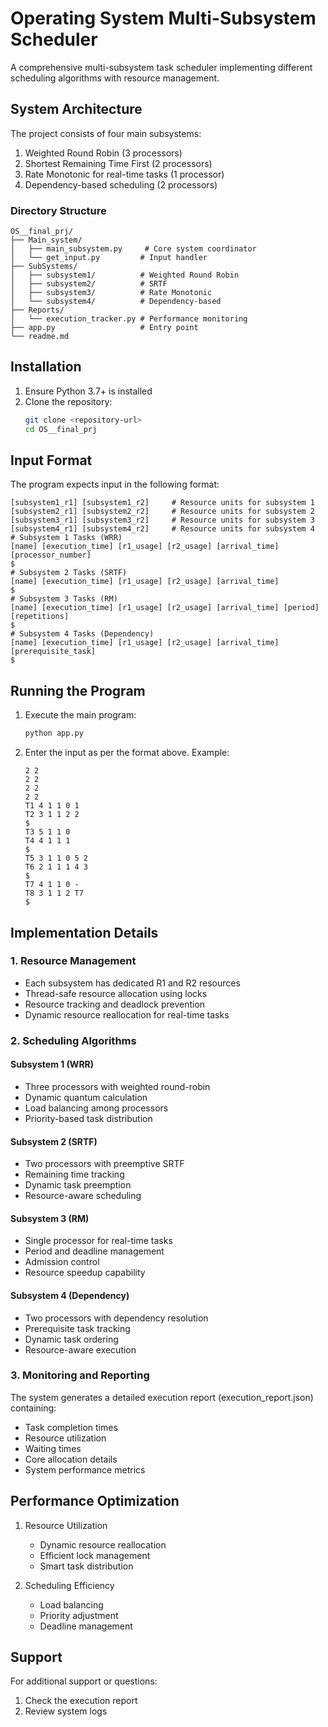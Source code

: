 # Operating System Multi-Subsystem Scheduler

A comprehensive multi-subsystem task scheduler implementing different scheduling algorithms with resource management.

## System Architecture

The project consists of four main subsystems:
1. Weighted Round Robin (3 processors)
2. Shortest Remaining Time First (2 processors) 
3. Rate Monotonic for real-time tasks (1 processor)
4. Dependency-based scheduling (2 processors)

### Directory Structure
```
OS__final_prj/
├── Main_system/
│   ├── main_subsystem.py     # Core system coordinator
│   └── get_input.py         # Input handler
├── SubSystems/
│   ├── subsystem1/          # Weighted Round Robin
│   ├── subsystem2/          # SRTF
│   ├── subsystem3/          # Rate Monotonic
│   └── subsystem4/          # Dependency-based
├── Reports/
│   └── execution_tracker.py # Performance monitoring
├── app.py                   # Entry point
└── readme.md
```

## Installation

1. Ensure Python 3.7+ is installed
2. Clone the repository:
   ```bash
   git clone <repository-url>
   cd OS__final_prj
   ```

## Input Format

The program expects input in the following format:

```
[subsystem1_r1] [subsystem1_r2]     # Resource units for subsystem 1
[subsystem2_r1] [subsystem2_r2]     # Resource units for subsystem 2
[subsystem3_r1] [subsystem3_r2]     # Resource units for subsystem 3
[subsystem4_r1] [subsystem4_r2]     # Resource units for subsystem 4
# Subsystem 1 Tasks (WRR)
[name] [execution_time] [r1_usage] [r2_usage] [arrival_time] [processor_number]
$
# Subsystem 2 Tasks (SRTF)
[name] [execution_time] [r1_usage] [r2_usage] [arrival_time]
$
# Subsystem 3 Tasks (RM)
[name] [execution_time] [r1_usage] [r2_usage] [arrival_time] [period] [repetitions]
$
# Subsystem 4 Tasks (Dependency)
[name] [execution_time] [r1_usage] [r2_usage] [arrival_time] [prerequisite_task]
$
```

## Running the Program

1. Execute the main program:
   ```bash
   python app.py
   ```

2. Enter the input as per the format above. Example:
   ```
   2 2
   2 2
   2 2
   2 2
   T1 4 1 1 0 1
   T2 3 1 1 2 2
   $
   T3 5 1 1 0
   T4 4 1 1 1
   $
   T5 3 1 1 0 5 2
   T6 2 1 1 1 4 3
   $
   T7 4 1 1 0 -
   T8 3 1 1 2 T7
   $
   ```

## Implementation Details

### 1. Resource Management
- Each subsystem has dedicated R1 and R2 resources
- Thread-safe resource allocation using locks
- Resource tracking and deadlock prevention
- Dynamic resource reallocation for real-time tasks

### 2. Scheduling Algorithms

#### Subsystem 1 (WRR)
- Three processors with weighted round-robin
- Dynamic quantum calculation
- Load balancing among processors
- Priority-based task distribution

#### Subsystem 2 (SRTF)
- Two processors with preemptive SRTF
- Remaining time tracking
- Dynamic task preemption
- Resource-aware scheduling

#### Subsystem 3 (RM)
- Single processor for real-time tasks
- Period and deadline management
- Admission control
- Resource speedup capability

#### Subsystem 4 (Dependency)
- Two processors with dependency resolution
- Prerequisite task tracking
- Dynamic task ordering
- Resource-aware execution

### 3. Monitoring and Reporting

The system generates a detailed execution report (execution_report.json) containing:
- Task completion times
- Resource utilization
- Waiting times
- Core allocation details
- System performance metrics

## Performance Optimization

1. Resource Utilization
   - Dynamic resource reallocation
   - Efficient lock management
   - Smart task distribution

2. Scheduling Efficiency
   - Load balancing
   - Priority adjustment
   - Deadline management

## Support

For additional support or questions:
1. Check the execution report
2. Review system logs
